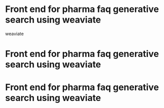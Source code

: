 
# Front end for pharma faq generative search using weaviate

weaviate
# Front end for pharma faq generative search using weaviate
# Front end for pharma faq generative search using weaviate
